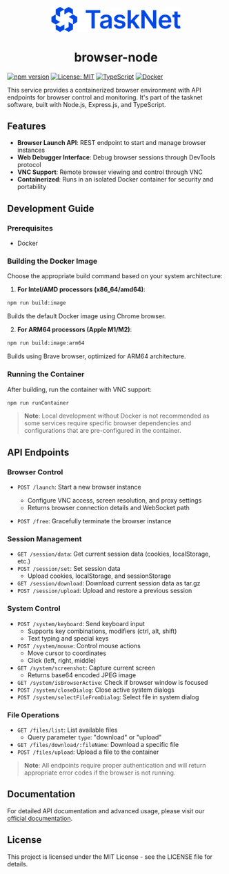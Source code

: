 <p align="center">
  <img src="./images/tasknet-color@2x.png" alt="TaskNet Logo" width="300"/>
</p>

<h1 align="center">browser-node</h1>

[![npm version](https://badge.fury.io/js/@ajent-foundation%2Ftypescript-sdk.svg)](https://badge.fury.io/js/@ajent-foundation%2Ftypescript-sdk)
[![License: MIT](https://img.shields.io/badge/License-MIT-yellow.svg)](https://opensource.org/licenses/MIT)
[![TypeScript](https://img.shields.io/badge/TypeScript-4.9.5-blue.svg)](https://www.typescriptlang.org/)
[![Docker](https://img.shields.io/badge/Docker-Ready-2496ED.svg?logo=docker)](https://www.docker.com/)

This service provides a containerized browser environment with API endpoints for browser control and monitoring. It's part of the tasknet software, built with Node.js, Express.js, and TypeScript.

## Features

- **Browser Launch API**: REST endpoint to start and manage browser instances
- **Web Debugger Interface**: Debug browser sessions through DevTools protocol
- **VNC Support**: Remote browser viewing and control through VNC
- **Containerized**: Runs in an isolated Docker container for security and portability

## Development Guide

### Prerequisites

- Docker

### Building the Docker Image

Choose the appropriate build command based on your system architecture:

1. **For Intel/AMD processors (x86_64/amd64)**:
```bash
npm run build:image
```
Builds the default Docker image using Chrome browser.

2. **For ARM64 processors (Apple M1/M2)**:
```bash
npm run build:image:arm64
```
Builds using Brave browser, optimized for ARM64 architecture.

### Running the Container

After building, run the container with VNC support:
```bash
npm run runContainer
```

> **Note**: Local development without Docker is not recommended as some services require specific browser dependencies and configurations that are pre-configured in the container.

## API Endpoints

### Browser Control
- `POST /launch`: Start a new browser instance
  - Configure VNC access, screen resolution, and proxy settings
  - Returns browser connection details and WebSocket path

- `POST /free`: Gracefully terminate the browser instance

### Session Management
- `GET /session/data`: Get current session data (cookies, localStorage, etc.)
- `POST /session/set`: Set session data
  - Upload cookies, localStorage, and sessionStorage
- `GET /session/download`: Download current session data as tar.gz
- `POST /session/upload`: Upload and restore a previous session

### System Control
- `POST /system/keyboard`: Send keyboard input
  - Supports key combinations, modifiers (ctrl, alt, shift)
  - Text typing and special keys
- `POST /system/mouse`: Control mouse actions
  - Move cursor to coordinates
  - Click (left, right, middle)
- `GET /system/screenshot`: Capture current screen
  - Returns base64 encoded JPEG image
- `GET /system/isBrowserActive`: Check if browser window is focused
- `POST /system/closeDialog`: Close active system dialogs
- `POST /system/selectFileFromDialog`: Select file in system dialog

### File Operations
- `GET /files/list`: List available files
  - Query parameter `type`: "download" or "upload"
- `GET /files/download/:fileName`: Download a specific file
- `POST /files/upload`: Upload a file to the container

> **Note**: All endpoints require proper authentication and will return appropriate error codes if the browser is not running.


## Documentation

For detailed API documentation and advanced usage, please visit our [official documentation](https://dev-docs.tasknet.co/).

## License

This project is licensed under the MIT License - see the LICENSE file for details.